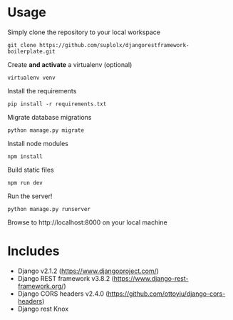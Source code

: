 # Usage

Simply clone the repository to your local workspace

```
git clone https://github.com/suplolx/djangorestframework-boilerplate.git
```

Create **and activate** a virtualenv (optional)

```
virtualenv venv
```

Install the requirements

```
pip install -r requirements.txt
```

Migrate database migrations

```
python manage.py migrate
```

Install node modules

```
npm install
```

Build static files

```
npm run dev
```

Run the server!

```
python manage.py runserver
```

Browse to http://localhost:8000 on your local machine

# Includes

- Django v2.1.2 (https://www.djangoproject.com/)
- Django REST framework v3.8.2 (https://www.django-rest-framework.org/)
- Django CORS headers v2.4.0 (https://github.com/ottoyiu/django-cors-headers)
- Django rest Knox
